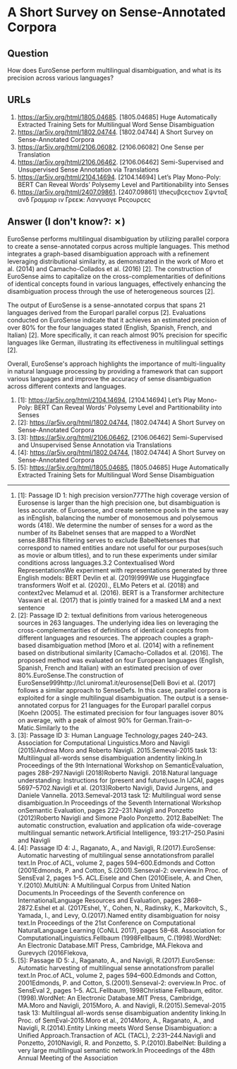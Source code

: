 # A Short Survey on Sense-Annotated Corpora

## Question

How does EuroSense perform multilingual disambiguation, and what is its precision across various languages?

## URLs

1. https://ar5iv.org/html/1805.04685. [1805.04685] Huge Automatically Extracted Training Sets for Multilingual Word Sense Disambiguation
2. https://ar5iv.org/html/1802.04744. [1802.04744] A Short Survey on Sense-Annotated Corpora
3. https://ar5iv.org/html/2106.06082. [2106.06082] One Sense per Translation
4. https://ar5iv.org/html/2106.06462. [2106.06462] Semi-Supervised and Unsupervised Sense Annotation via Translations
5. https://ar5iv.org/html/2104.14694. [2104.14694] Let’s Play Mono-Poly: BERT Can Reveal Words’ Polysemy Level and Partitionability into Senses
6. https://ar5iv.org/html/2407.09861. [2407.09861] \theςυβςεςτιον Σψνταξ ανδ Γραμμαρ ιν Γρεεϰ: Λανγυαγε Ρεςουρςες

## Answer (I don't know?: ✗)

EuroSense performs multilingual disambiguation by utilizing parallel corpora to create a sense-annotated corpus across multiple languages. This method integrates a graph-based disambiguation approach with a refinement leveraging distributional similarity, as demonstrated in the work of Moro et al. (2014) and Camacho-Collados et al. (2016) [2]. The construction of EuroSense aims to capitalize on the cross-complementarities of definitions of identical concepts found in various languages, effectively enhancing the disambiguation process through the use of heterogeneous sources [2].

The output of EuroSense is a sense-annotated corpus that spans 21 languages derived from the Europarl parallel corpus [2]. Evaluations conducted on EuroSense indicate that it achieves an estimated precision of over 80% for the four languages stated (English, Spanish, French, and Italian) [2]. More specifically, it can reach almost 90% precision for specific languages like German, illustrating its effectiveness in multilingual settings [2]. 

Overall, EuroSense's approach highlights the importance of multi-linguality in natural language processing by providing a framework that can support various languages and improve the accuracy of sense disambiguation across different contexts and languages.

1. [1]:  https://ar5iv.org/html/2104.14694, [2104.14694] Let’s Play Mono-Poly: BERT Can Reveal Words’ Polysemy Level and Partitionability into Senses
2. [2]:  https://ar5iv.org/html/1802.04744, [1802.04744] A Short Survey on Sense-Annotated Corpora
3. [3]:  https://ar5iv.org/html/2106.06462, [2106.06462] Semi-Supervised and Unsupervised Sense Annotation via Translations
4. [4]:  https://ar5iv.org/html/1802.04744, [1802.04744] A Short Survey on Sense-Annotated Corpora
5. [5]:  https://ar5iv.org/html/1805.04685, [1805.04685] Huge Automatically Extracted Training Sets for Multilingual Word Sense Disambiguation
---
1. [1]:  Passage ID 1: high precision version777The high coverage version of Eurosense is larger than the high precision one, but disambiguation is less accurate. of Eurosense, and create sentence pools in the same way as inEnglish, balancing the number of monosemous and polysemous words (418). We determine the number of senses for a word as the number of its Babelnet senses that are mapped to a WordNet sense.888This filtering serves to exclude BabelNetsenses that correspond to named entities andare not useful for our purposes(such as movie or album titles), and to run these experiments under similar conditions across languages.3.2 Contextualised Word RepresentationsWe experiment with representations generated by three English models: BERT Devlin et al. (2019)999We use Huggingface transformers Wolf et al. (2020)., ELMo Peters et al. (2018) and context2vec Melamud et al. (2016). BERT is a Transformer architecture Vaswani et al. (2017) that is jointly trained for a masked LM and a next sentence
2. [2]:  Passage ID 2: textual definitions from various heterogeneous sources in 263 languages. The underlying idea lies on leveraging the cross-complementarities of definitions of identical concepts from different languages and resources. The approach couples a graph-based disambiguation method [Moro et al. (2014] with a refinement based on distributional similarity [Camacho-Collados et al. (2016]. The proposed method was evaluated on four European languages (English, Spanish, French and Italian) with an estimated precision of over 80%.EuroSense.The construction of EuroSense999http://lcl.uniroma1.it/eurosense[Delli Bovi et al. (2017] follows a similar approach to SenseDefs. In this case, parallel corpora is exploited for a single multilingual disambiguation. The output is a sense-annotated corpus for 21 languages for the Europarl parallel corpus [Koehn (2005]. The estimated precision for four languages isover 80% on average, with a peak of almost 90% for German.Train-o-Matic.Similarly to the
3. [3]:  Passage ID 3: Human Language Technology,pages 240–243. Association for Computational Linguistics.Moro and Navigli (2015)Andrea Moro and Roberto Navigli. 2015.Semeval-2015 task 13: Multilingual all-words sense disambiguation andentity linking.In Proceedings of the 9th International Workshop on SemanticEvaluation, pages 288–297.Navigli (2018)Roberto Navigli. 2018.Natural language understanding: Instructions for (present and future)use.In IJCAI, pages 5697–5702.Navigli et al. (2013)Roberto Navigli, David Jurgens, and Daniele Vannella. 2013.Semeval-2013 task 12: Multilingual word sense disambiguation.In Proceedings of the Seventh International Workshop onSemantic Evaluation, pages 222–231.Navigli and Ponzetto (2012)Roberto Navigli and Simone Paolo Ponzetto. 2012.BabelNet: The automatic construction, evaluation and application ofa wide-coverage multilingual semantic network.Artificial Intelligence, 193:217–250.Pasini and Navigli
4. [4]:  Passage ID 4: J., Raganato, A., and Navigli, R.(2017).EuroSense: Automatic harvesting of multilingual sense annotationsfrom parallel text.In Proc.of ACL, volume 2, pages 594–600.Edmonds and Cotton (2001Edmonds, P. and Cotton, S.(2001).Senseval-2: overview.In Proc. of SensEval 2, pages 1–5. ACL.Eisele and Chen (2010Eisele, A. and Chen, Y.(2010).MultiUN: A Multilingual Corpus from United Nation Documents.In Proceedings of the Seventh conference on InternationalLanguage Resources and Evaluation, pages 2868–2872.Eshel et al. (2017Eshel, Y., Cohen, N., Radinsky, K., Markovitch, S., Yamada, I., and Levy, O.(2017).Named entity disambiguation for noisy text.In Proceedings of the 21st Conference on Computational NaturalLanguage Learning (CoNLL 2017), pages 58–68. Association for ComputationalLinguistics.Fellbaum (1998Fellbaum, C.(1998).WordNet: An Electronic Database.MIT Press, Cambridge, MA.Flekova and Gurevych (2016Flekova,
5. [5]:  Passage ID 5: J., Raganato, A., and Navigli, R.(2017).EuroSense: Automatic harvesting of multilingual sense annotationsfrom parallel text.In Proc.of ACL, volume 2, pages 594–600.Edmonds and Cotton, 2001Edmonds, P. and Cotton, S.(2001).Senseval-2: overview.In Proc. of SensEval 2, pages 1–5. ACL.Fellbaum, 1998Christiane Fellbaum, editor.(1998).WordNet: An Electronic Database.MIT Press, Cambridge, MA.Moro and Navigli, 2015Moro, A. and Navigli, R.(2015).Semeval-2015 task 13: Multilingual all-words sense disambiguation andentity linking.In Proc. of SemEval-2015.Moro et al., 2014Moro, A., Raganato, A., and Navigli, R.(2014).Entity Linking meets Word Sense Disambiguation: a Unified Approach.Transaction of ACL (TACL), 2:231–244.Navigli and Ponzetto, 2010Navigli, R. and Ponzetto, S. P.(2010).BabelNet: Building a very large multilingual semantic network.In Proceedings of the 48th Annual Meeting of the Association